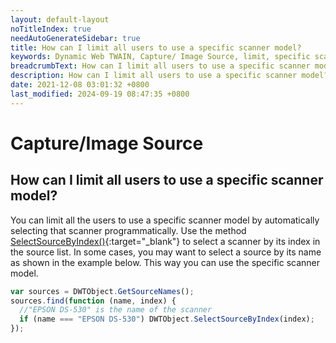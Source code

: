 ```yaml
---
layout: default-layout
noTitleIndex: true
needAutoGenerateSidebar: true
title: How can I limit all users to use a specific scanner model?
keywords: Dynamic Web TWAIN, Capture/ Image Source, limit, specific scanner
breadcrumbText: How can I limit all users to use a specific scanner model?
description: How can I limit all users to use a specific scanner model?
date: 2021-12-08 03:01:32 +0800
last_modified: 2024-09-19 08:47:35 +0800
---
```


# Capture/Image Source

## How can I limit all users to use a specific scanner model?

You can limit all the users to use a specific scanner model by automatically selecting that scanner programmatically. Use the method [SelectSourceByIndex()](/_articles/info/api/WebTwain_Acquire.md#selectsourcebyindex){:target="_blank"} to select a scanner by its index in the source list. In some cases, you may want to select a source by its name as shown in the example below. This way you can use the specific scanner model.

```javascript
var sources = DWTObject.GetSourceNames();
sources.find(function (name, index) {
  //"EPSON DS-530" is the name of the scanner
  if (name === "EPSON DS-530") DWTObject.SelectSourceByIndex(index);
});
```
